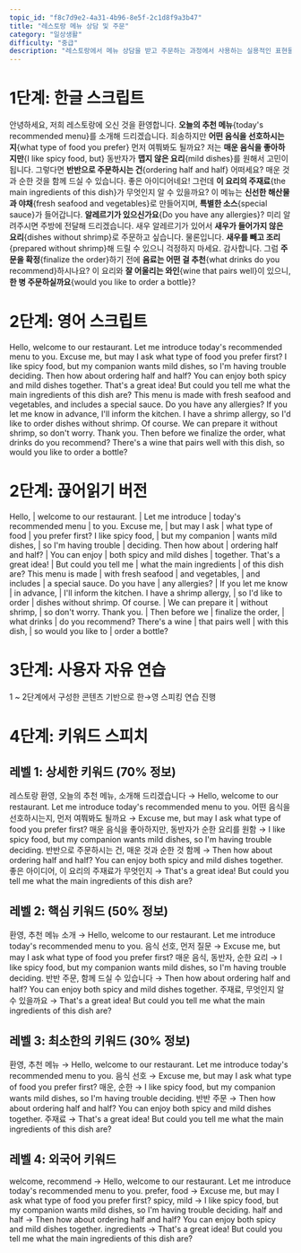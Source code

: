 ```yaml
---
topic_id: "f8c7d9e2-4a31-4b96-8e5f-2c1d8f9a3b47"
title: "레스토랑 메뉴 상담 및 주문"
category: "일상생활"
difficulty: "중급"
description: "레스토랑에서 메뉴 상담을 받고 주문하는 과정에서 사용하는 실용적인 표현들을 학습합니다."
---
```


# 1단계: 한글 스크립트

안녕하세요, 저희 레스토랑에 오신 것을 환영합니다. **오늘의 추천 메뉴**{today's recommended menu}를 소개해 드리겠습니다.
죄송하지만 **어떤 음식을 선호하시는지**{what type of food you prefer} 먼저 여쭤봐도 될까요?
저는 **매운 음식을 좋아하지만**{I like spicy food, but} 동반자가 **맵지 않은 요리**{mild dishes}를 원해서 고민이 됩니다.
그렇다면 **반반으로 주문하시는 건**{ordering half and half} 어떠세요? 매운 것과 순한 것을 함께 드실 수 있습니다.
좋은 아이디어네요! 그런데 **이 요리의 주재료**{the main ingredients of this dish}가 무엇인지 알 수 있을까요?
이 메뉴는 **신선한 해산물과 야채**{fresh seafood and vegetables}로 만들어지며, **특별한 소스**{special sauce}가 들어갑니다.
**알레르기가 있으신가요**{Do you have any allergies}? 미리 알려주시면 주방에 전달해 드리겠습니다.
새우 알레르기가 있어서 **새우가 들어가지 않은 요리**{dishes without shrimp}로 주문하고 싶습니다.
물론입니다. **새우를 빼고 조리**{prepared without shrimp}해 드릴 수 있으니 걱정하지 마세요.
감사합니다. 그럼 **주문을 확정**{finalize the order}하기 전에 **음료는 어떤 걸 추천**{what drinks do you recommend}하시나요?
이 요리와 **잘 어울리는 와인**{wine that pairs well}이 있으니, **한 병 주문하실까요**{would you like to order a bottle}?

# 2단계: 영어 스크립트

Hello, welcome to our restaurant. Let me introduce today's recommended menu to you.
Excuse me, but may I ask what type of food you prefer first?
I like spicy food, but my companion wants mild dishes, so I'm having trouble deciding.
Then how about ordering half and half? You can enjoy both spicy and mild dishes together.
That's a great idea! But could you tell me what the main ingredients of this dish are?
This menu is made with fresh seafood and vegetables, and includes a special sauce.
Do you have any allergies? If you let me know in advance, I'll inform the kitchen.
I have a shrimp allergy, so I'd like to order dishes without shrimp.
Of course. We can prepare it without shrimp, so don't worry.
Thank you. Then before we finalize the order, what drinks do you recommend?
There's a wine that pairs well with this dish, so would you like to order a bottle?

# 2단계: 끊어읽기 버전

Hello, | welcome to our restaurant. | Let me introduce | today's recommended menu | to you.
Excuse me, | but may I ask | what type of food | you prefer first?
I like spicy food, | but my companion | wants mild dishes, | so I'm having trouble | deciding.
Then how about | ordering half and half? | You can enjoy | both spicy and mild dishes | together.
That's a great idea! | But could you tell me | what the main ingredients | of this dish are?
This menu is made | with fresh seafood | and vegetables, | and includes | a special sauce.
Do you have | any allergies? | If you let me know | in advance, | I'll inform the kitchen.
I have a shrimp allergy, | so I'd like to order | dishes without shrimp.
Of course. | We can prepare it | without shrimp, | so don't worry.
Thank you. | Then before we | finalize the order, | what drinks | do you recommend?
There's a wine | that pairs well | with this dish, | so would you like to | order a bottle?

# 3단계: 사용자 자유 연습

1 ~ 2단계에서 구성한 콘텐츠 기반으로 한→영 스피킹 연습 진행

# 4단계: 키워드 스피치

## 레벨 1: 상세한 키워드 (70% 정보)

레스토랑 환영, 오늘의 추천 메뉴, 소개해 드리겠습니다 → Hello, welcome to our restaurant. Let me introduce today's recommended menu to you.
어떤 음식을 선호하시는지, 먼저 여쭤봐도 될까요 → Excuse me, but may I ask what type of food you prefer first?
매운 음식을 좋아하지만, 동반자가 순한 요리를 원함 → I like spicy food, but my companion wants mild dishes, so I'm having trouble deciding.
반반으로 주문하시는 건, 매운 것과 순한 것 함께 → Then how about ordering half and half? You can enjoy both spicy and mild dishes together.
좋은 아이디어, 이 요리의 주재료가 무엇인지 → That's a great idea! But could you tell me what the main ingredients of this dish are?

## 레벨 2: 핵심 키워드 (50% 정보)

환영, 추천 메뉴 소개 → Hello, welcome to our restaurant. Let me introduce today's recommended menu to you.
음식 선호, 먼저 질문 → Excuse me, but may I ask what type of food you prefer first?
매운 음식, 동반자, 순한 요리 → I like spicy food, but my companion wants mild dishes, so I'm having trouble deciding.
반반 주문, 함께 드실 수 있습니다 → Then how about ordering half and half? You can enjoy both spicy and mild dishes together.
주재료, 무엇인지 알 수 있을까요 → That's a great idea! But could you tell me what the main ingredients of this dish are?

## 레벨 3: 최소한의 키워드 (30% 정보)

환영, 추천 메뉴 → Hello, welcome to our restaurant. Let me introduce today's recommended menu to you.
음식 선호 → Excuse me, but may I ask what type of food you prefer first?
매운, 순한 → I like spicy food, but my companion wants mild dishes, so I'm having trouble deciding.
반반 주문 → Then how about ordering half and half? You can enjoy both spicy and mild dishes together.
주재료 → That's a great idea! But could you tell me what the main ingredients of this dish are?

## 레벨 4: 외국어 키워드

welcome, recommend → Hello, welcome to our restaurant. Let me introduce today's recommended menu to you.
prefer, food → Excuse me, but may I ask what type of food you prefer first?
spicy, mild → I like spicy food, but my companion wants mild dishes, so I'm having trouble deciding.
half and half → Then how about ordering half and half? You can enjoy both spicy and mild dishes together.
ingredients → That's a great idea! But could you tell me what the main ingredients of this dish are?